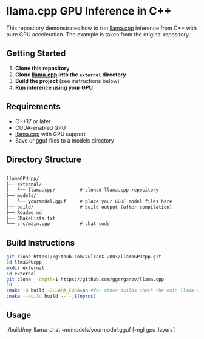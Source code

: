 # llama.cpp GPU Inference in C++

This repository demonstrates how to run [llama.cpp](https://github.com/ggerganov/llama.cpp) inference from C++ with pure GPU acceleration. The example is taken from the original repository.


## Getting Started

1. **Clone this repository**
2. **Clone [llama.cpp](https://github.com/ggerganov/llama.cpp) into the `external` directory**
3. **Build the project** (see instructions below)
4. **Run inference using your GPU**

## Requirements

- C++17 or later
- CUDA-enabled GPU
- [llama.cpp](https://github.com/ggerganov/llama.cpp) with GPU support
- Save ur gguf files to a models directory

## Directory Structure
```markdown

llamaGPUcpp/
├── external/
│   └── llama.cpp/         # cloned llama.cpp repository
├── models/
│   └── yourmodel.gguf     # place your GGUF model files here
├── build/                 # build output (after compilation)
├── Readme.md
├── CMakeLists.txt         
└── src/main.cpp           # chat code

```


## Build Instructions

```bash
git clone https://github.com/VulcanX-2003/llamaGPUcpp.git
cd llmaGPUcpp
mkdir external
cd external
git clone --depth=1 https://github.com/ggerganov/llama.cpp
cd ..
cmake -B build -DLLAMA_CUDA=on #for other builds check the main llama.cpp repository
cmake --build build -- -j$(nproc)
```

## Usage
./build/my_llama_chat -m/models/yourmodel.gguf [-ngl gpu_layers]

